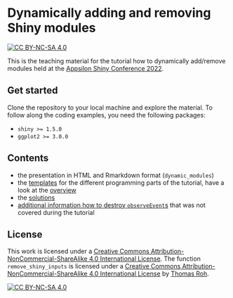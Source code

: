 # Dynamically adding and removing Shiny modules
[![CC BY-NC-SA 4.0][cc-by-nc-sa-shield]][cc-by-nc-sa]

This is the teaching material for the tutorial how to dynamically add/remove modules held at the [Appsilon Shiny Conference 2022](https://appsilon.com/2022-appsilon-shiny-conference/).

## Get started
Clone the repository to your local machine and explore the material. To follow along the coding examples, you need the following packages:

- `shiny >= 1.5.0`
- `ggplot2 >= 3.0.0`

## Contents

- the presentation in HTML and Rmarkdown format (`dynamic_modules`)
- the [templates](01_templates) for the different programming parts of the tutorial, have a look at the [overview](01_templates/overview_templates.md)
- the [solutions](02_solutions)
- [additional information how to destroy `observeEvent`s](03_additional_information) that was not covered during the tutorial

## License


This work is licensed under a
[Creative Commons Attribution-NonCommercial-ShareAlike 4.0 International License][cc-by-nc-sa].
The function `remove_shiny_inputs` is licensed under a [Creative Commons Attribution-NonCommercial-ShareAlike 4.0 International License][cc-by-nc-sa] by [Thomas Roh](https://roh.engineering/posts/2020/02/shiny-add/removing-modules-dynamically/).

[![CC BY-NC-SA 4.0][cc-by-nc-sa-image]][cc-by-nc-sa]

[cc-by-nc-sa]: http://creativecommons.org/licenses/by-nc-sa/4.0/
[cc-by-nc-sa-image]: https://licensebuttons.net/l/by-nc-sa/4.0/88x31.png
[cc-by-nc-sa-shield]: https://img.shields.io/badge/License-CC%20BY--NC--SA%204.0-lightgrey.svg